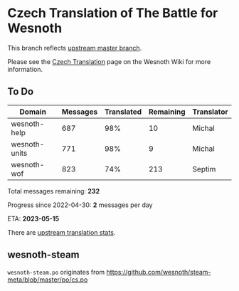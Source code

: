# Czech Translation of The Battle for Wesnoth

This branch reflects [upstream master branch](https://github.com/wesnoth/wesnoth/tree/master).

Please see the [Czech Translation](https://wiki.wesnoth.org/CzechTranslation) page on the Wesnoth Wiki for more information.

## To Do

Domain | Messages | Translated | Remaining | Translator
------ | -------- | ---------- | --------- | ----------
wesnoth-help | 687 | 98% | 10 | Michal
wesnoth-units | 771 | 98% | 9 | Michal
wesnoth-wof | 823 | 74% | 213 | Septim

Total messages remaining: **232**

Progress since 2022-04-30: **2** messages per day

ETA: **2023-05-15**

There are [upstream translation stats](https://www.wesnoth.org/gettext/?view=langs&version=master&lang=cs).

## wesnoth-steam
`wesnoth-steam.po` originates from https://github.com/wesnoth/steam-meta/blob/master/po/cs.po
